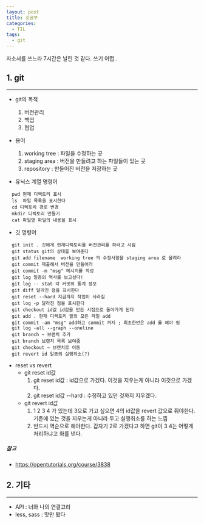 ```yaml
---
layout: post
title: 깃공부
categories:
  - TIL
tags:
  - git
---
```



자소서를 쓰느라 7시간은 날린 것 같다. 쓰기 어렵..

## 1. git
---
+ git의 목적
  1. 버전관리
  2. 백업
  3. 협업

+ 용어
  1. working tree : 파일을 수정하는 곳
  2. staging area : 버전을 만들려고 하는 파일들이 있는 곳
  3. repository : 만들어진 버전을 저장하는 곳

+ 유닉스 계열 명령어

```
  pwd 현재 디렉토리 표시
  ls  파일 목록을 표시한다
  cd 디렉토리 경로 변경
  mkdir 디렉토리 만들기
  cat 파일명 파일의 내용을 표시
```

+ 깃 명령어

```
  git init . 깃에게 현재디렉토리를 버전관리를 하라고 시킴
  git status git의 상태를 보여준다
  git add filename  working tree 의 수정사항을 staging area 로 올려라
  git commit 제출해서 버전을 만들어라
  git commit -m "msg" 메시지를 작성
  git log 일종의 역사를 보고싶다!
  git log -- stat 각 커밋의 통계 정보
  git diff 달라진 점을 표시한다
  git reset --hard 지금까지 작업이 사라짐
  git log -p 달라진 점을 표시한다
  git checkout id값 id값을 만든 시점으로 돌아가게 된다
  git add . 현재 디렉토리 밑의 모든 파일 add
  git commit -am "msg" add하고 commit 까지 ; 최초한번은 add 를 해야 됨
  git log -all --graph --oneline 
  git branch ~ 브랜치 추가
  git branch 브랜치 목록 보여줌
  git checkout ~ 브랜치로 이동
  git revert id 일종의 실행취소(?)
```

+ reset vs revert
  - git reset id값
    1. git reset id값 : id값으로 가겠다. 이것을 지우는게 아니라 이것으로 가겠다.
    2. git reset id값 --hard : 수정하고 있던 것까지 지우겠다.
  - git revert id값
    1. 1 2 3 4 가 있는데 3으로 가고 싶으면 4의 id값을 revert 값으로 줘야한다. 기존에 있는 것을 지우는게 아니라 두고 실행취소를 하는 느낌
    2. 반드시 역순으로 해야한다. 갑자기 2로 가겠다고 하면 git이 3 4는 어떻게 처리하냐고 화를 낸다.
   
##### 참고
* <https://opentutorials.org/course/3838>


## 2. 기타
---
* API : 너와 나의 연결고리
* less, sass : 맛만 봤다